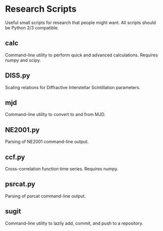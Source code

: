 # Research Scripts
Useful small scripts for research that people might want. All scripts should be Python 2/3 compatible.

## calc
Command-line utility to perform quick and advanced calculations. Requires numpy and scipy.

## DISS.py
Scaling relations for Diffractive Interstellar Scintillation parameters.

## mjd
Command-line utility to convert to and from MJD.

## NE2001.py
Parsing of NE2001 command-line output.

## ccf.py
Cross-correlation function time series.
Requires numpy.

## psrcat.py
Parsing of psrcat command-line output.

## sugit
Command-line utility to lazily add, commit, and push to a repository.
